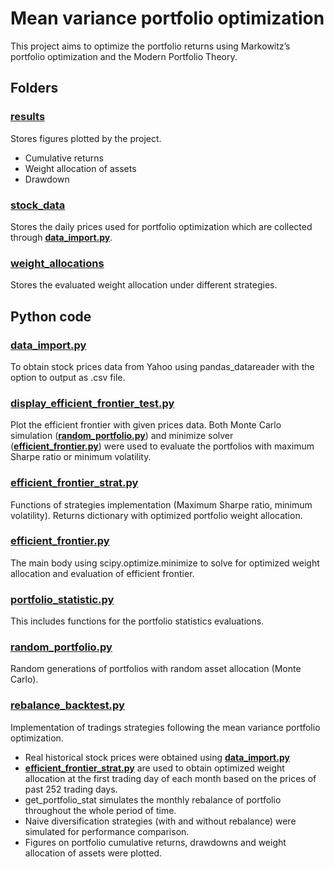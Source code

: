 # Mean variance portfolio optimization
This project aims to optimize the portfolio returns using Markowitz’s portfolio optimization and the Modern Portfolio Theory.

## Folders
### [results](results)
Stores figures plotted by the project.
- Cumulative returns
- Weight allocation of assets
- Drawdown
### [stock_data](stock_data)
Stores the daily prices used for portfolio optimization which are collected through [**data_import.py**](data_import.py).
### [weight_allocations](weight_allocations)
Stores the evaluated weight allocation under different strategies.

## Python code
### [**data_import.py**](data_import.py)
To obtain stock prices data from Yahoo using pandas_datareader with the option to output as .csv file.
### [**display_efficient_frontier_test.py**](display_efficient_frontier_test.py)
Plot the efficient frontier with given prices data.
Both Monte Carlo simulation ([**random_portfolio.py**](random_portfolio.py)) and minimize solver ([**efficient_frontier.py**](efficient_frontier.py)) were used to evaluate the portfolios with maximum Sharpe ratio or minimum volatility.
### [**efficient_frontier_strat.py**](efficient_frontier_strat.py)
Functions of strategies implementation (Maximum Sharpe ratio, minimum volatility). Returns dictionary with optimized portfolio weight allocation.
### [**efficient_frontier.py**](efficient_frontier.py)
The main body using scipy.optimize.minimize to solve for optimized weight allocation and evaluation of efficient frontier.
### [**portfolio_statistic.py**](portfolio_statistic.py)
This includes functions for the portfolio statistics evaluations.
### [**random_portfolio.py**](random_portfolio.py)
Random generations of portfolios with random asset allocation (Monte Carlo).
### [**rebalance_backtest.py**](rebalance_backtest.py)
Implementation of tradings strategies following the mean variance portfolio optimization. 
- Real historical stock prices were obtained using [**data_import.py**](data_import.py)
- [**efficient_frontier_strat.py**](efficient_frontier_strat.py) are used to obtain optimized weight allocation at the first trading day of each month based on the prices of past 252 trading days.
- get_portfolio_stat simulates the monthly rebalance of portfolio throughout the whole period of time.
- Naive diversification strategies (with and without rebalance) were simulated for performance comparison.
- Figures on portfolio cumulative returns, drawdowns and weight allocation of assets were plotted.